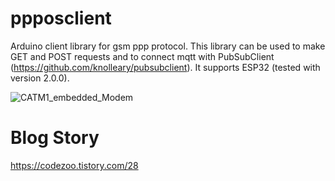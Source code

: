 # ppposclient
Arduino client library for gsm ppp protocol. This library can be used to make GET and POST requests and to connect mqtt with PubSubClient (https://github.com/knolleary/pubsubclient). It supports ESP32 (tested with version 2.0.0).

![CATM1_embedded_Modem](https://user-images.githubusercontent.com/22319034/154849388-0d8e82a9-f7bd-42d2-b8d9-fb31798dc67e.png)

# Blog Story
https://codezoo.tistory.com/28
